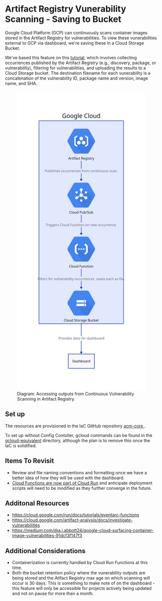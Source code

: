 # Artifact Registry Vunerability Scanning - Saving to Bucket

Google Cloud Platform (GCP) can continuously scans container images stored in the Artifact Registry for vulnerabilities. To view these vunerabilities external to GCP via dashboard, we're saving these in a Cloud Storage Bucket.

We've based this feature on this [tutorial](https://medium.com/google-cloud/centrally-managing-artifact-registry-container-image-vulnerabilities-on-google-cloud-part-one-d86fb4791601), which involves collecting occurrences published by the Artifact Registry (e.g., discovery, package, or vulnerability), filtering for vulnerabilities, and uploading the results to a Cloud Storage bucket. The destination filename for each vunerability is a concatenation of the vulnerability ID, package name and version, image name, and SHA.

<figure>
  <img src="../diagrams/vuln-scanning-artifact-registry.svg" 
       alt="Pub/Sub picks up occurrences from continuously scanned Artifact Registry. The Cloud Function, which is subscribed to the Pub/Sub occurrence topic, filters and processes these occurrences and saves them to a Google Cloud Storage bucket." 
       width="450" />
  <figcaption>
    Diagram: Accessing outputs from Continuous Vulnerability Scanning in Artifact Registry.
  </figcaption>
</figure>

## Set up

The resources are provisioned in the IaC GitHub repository [acm-core ](https://github.com/PHACDataHub/acm-core/tree/main/DMIA-PHAC/Experimentation/ph-safeinputs).

To set up without Config Contoller, gcloud commands can be found in the [gcloud-equivalent](./gcloud-equivalent/init.sh) directory, although the plan is to remove this once the IaC is solidified.

## Items To Revisit

- Review and file naming conventions and formatting once we have a better idea of how they will be used with the dashboard.
- [Cloud Functions are now part of Cloud Run](https://cloud.google.com/blog/products/serverless/google-cloud-functions-is-now-cloud-run-functions?_gl=1*5tvv8f*_ga*MzIwMDg1MDAyLjE3MTQ3Njc0NzE.*_ga_WH2QY8WWF5*MTcyOTYwOTIwOC4yNTIuMS4xNzI5NjA5NDEyLjU5LjAuMA..) and anticipate deployment scripts will need to be modified as they further converge in the future.

## Additonal Resources

- https://cloud.google.com/run/docs/tutorials/eventarc-functions
- https://cloud.google.com/artifact-analysis/docs/investigate-vulnerabilities
- https://medium.com/@a.j.abbott24/google-cloud-surfacing-container-image-vulnerabilities-91dcf3f147f3

## Additional Considerations

- Containerization is currently handled by Cloud Run Functions at this time.
- Both the bucket retention policy where the vunerability outputs are being stored and the Atifact Registry max age on which scanning will occur is 30 days. This is something to make note of on the dashboard - this feature will only be accessible for projects actively being updated and not on pause for more than a month.
